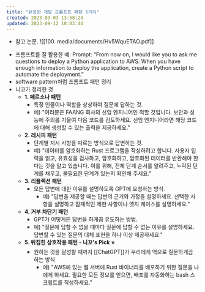 ```yaml
---
title: "유용한 개발 프롬프트 패턴 5가지"
created: 2023-09-03 13:58:24
updated: 2023-09-12 10:03:44
---
```

  * 참고 논문.
![[100. media/documents/Hv5WquETAO.pdf]]
- 프롬프트를 잘 활용한 예: 
Prompt: “From now on, I would like you to ask me questions to deploy a Python application to AWS. When you have enough  information to deploy the application, create a Python script to automate the deployment.”
- software pattern처럼 프롬프트 패턴 정리
- 니코가 정리한 것 
    * **1. 페르소나 패턴**
      * 특정 인물이나 역할을 상상하여 질문에 답하는 것.
      * 예) "여러분은 FAANG 회사의 선임 엔지니어인 척할 것입니다. 보안과 성능에 주의를 기울여 다음 코드를 검토하세요. 선임 엔지니어라면 해당 코드에 대해 생성할 수 있는 출력을 제공하세요."
    * **2. 레시피 패턴**
      * 단계별 지시 사항을 따르는 방식으로 답변하는 것.
      * 예) "데이터를 암호화하는 Rust 프로그램을 작성하려고 합니다. 사용자 입력을 읽고, 유효성을 검사하고, 암호화하고, 암호화된 데이터를 반환해야 한다는 것을 알고 있습니다. 이를 위해, 전체 단계 순서를 알려주고, 누락된 단계를 채우고, 불필요한 단계가 있는지 확인해 주세요."
    * **3. 리플렉션 패턴**
      * 모든 답변에 대한 이유를 설명하도록 GPT에 요청하는 방식.
        * 예) "답변을 제공할 때는 답변의 근거와 가정을 설명하세요. 선택한 사항을 설명하고 잠재적인 제한 사항이나 엣지 케이스를 설명하세요."
    * **4. 거부 차단기 패턴**
      * GPT가 어떻게든 답변을 하게끔 유도하는 방법.
      * 예) "질문에 답할 수 없을 때마다 질문에 답할 수 없는 이유를 설명하세요. 답변할 수 있는 질문의 대체 표현을 하나 이상 제공하세요."
    * **5. 뒤집힌 상호작용 패턴 - 니꼬's Pick ⭐️**
      * 원하는 것을 달성할 때까지 [[ChatGPT]]가 우리에게 역으로 질문하게끔 하는 방식
        * 예) "AWS에 있는 웹 서버에 Rust 바이너리를 배포하기 위한 질문을 나에게 하세요. 필요한 모든 정보를 얻으면, 배포를 자동화하는 bash 스크립트를 작성하세요."
